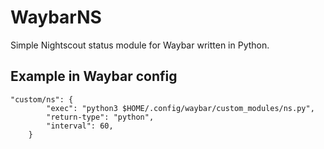 # WaybarNS
Simple Nightscout status module for Waybar written in Python.

## Example in Waybar config
```
"custom/ns": {
        "exec": "python3 $HOME/.config/waybar/custom_modules/ns.py",
        "return-type": "python",
        "interval": 60,
    }
```
